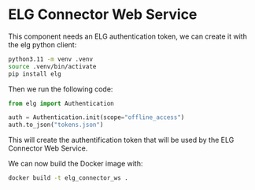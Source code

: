 # ELG Connector Web Service

This component needs an ELG authentication token, we can create it with the elg python client:

```bash
python3.11 -m venv .venv
source .venv/bin/activate
pip install elg
```
Then we run the following code:
```python
from elg import Authentication

auth = Authentication.init(scope="offline_access")
auth.to_json("tokens.json")
```
This will create the authentification token that will be used by the ELG Connector Web Service.

We can now build the Docker image with:
```bash
docker build -t elg_connector_ws .
```
